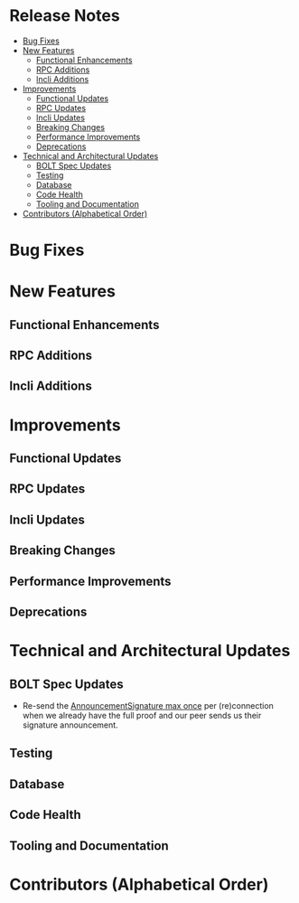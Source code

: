 # Release Notes
- [Bug Fixes](#bug-fixes)
- [New Features](#new-features)
    - [Functional Enhancements](#functional-enhancements)
    - [RPC Additions](#rpc-additions)
    - [lncli Additions](#lncli-additions)
- [Improvements](#improvements)
    - [Functional Updates](#functional-updates)
    - [RPC Updates](#rpc-updates)
    - [lncli Updates](#lncli-updates)
    - [Breaking Changes](#breaking-changes)
    - [Performance Improvements](#performance-improvements)
    - [Deprecations](#deprecations)
- [Technical and Architectural Updates](#technical-and-architectural-updates)
    - [BOLT Spec Updates](#bolt-spec-updates)
    - [Testing](#testing)
    - [Database](#database)
    - [Code Health](#code-health)
    - [Tooling and Documentation](#tooling-and-documentation)
- [Contributors (Alphabetical Order)](#contributors)

# Bug Fixes

# New Features
## Functional Enhancements

## RPC Additions

## lncli Additions

# Improvements
## Functional Updates

## RPC Updates

## lncli Updates

## Breaking Changes

## Performance Improvements

## Deprecations

# Technical and Architectural Updates
## BOLT Spec Updates

* Re-send the [AnnouncementSignature max 
  once](https://github.com/lightningnetwork/lnd/pull/9957) per (re)connection 
  when we already have the full proof and our peer sends us their signature 
  announcement.

## Testing

## Database

## Code Health

## Tooling and Documentation

# Contributors (Alphabetical Order)
